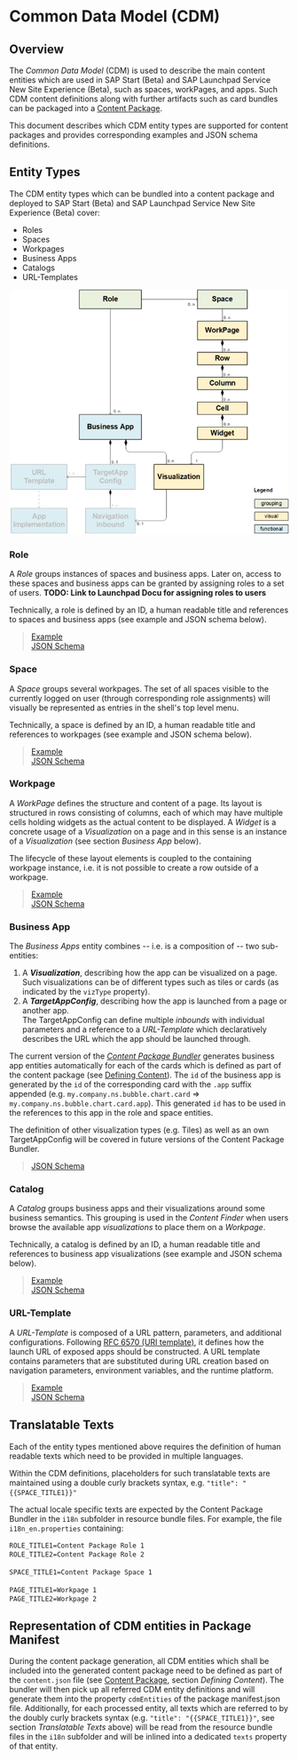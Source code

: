 # Common Data Model (CDM)

## Overview

The _Common Data Model_ (CDM) is used to describe the main content entities which are used in SAP Start (Beta) and SAP Launchpad Service New Site Experience (Beta), such as spaces, workPages, and apps. Such CDM content definitions along with further artifacts such as card bundles can be packaged into a [Content Package](../content-package/introduction.md).

This document describes which CDM entity types are supported for content packages and provides corresponding examples and JSON schema definitions. 

## Entity Types

The CDM entity types which can be bundled into a content package and deployed to SAP Start (Beta) and SAP Launchpad Service New Site Experience (Beta) cover:
  - Roles
  - Spaces
  - Workpages
  - Business Apps
  - Catalogs
  - URL-Templates

![Bild](CDM-Model.png)

### Role

A _Role_ groups instances of spaces and business apps. Later on, access to these spaces and business apps can be granted by assigning roles to a set of users. 
**TODO: Link to Launchpad Docu for assigning roles to users**

Technically, a role is defined by an ID, a human readable title and references to spaces and business apps (see example and JSON schema below). 

> [Example](../../cdm-samples/src/role1.json) \
> [JSON Schema](schema/role.json) 

### Space

A _Space_ groups several workpages. The set of all spaces visible to the currently logged on user (through corresponding role assignments) will visually be represented as entries in the shell's top level menu.

Technically, a space is defined by an ID, a human readable title and references to workpages (see example and JSON schema below). 

> [Example](../../cdm-samples/src/space1.json) \
> [JSON Schema](schema/space.json) 

### Workpage

A _WorkPage_ defines the structure and content of a page. Its layout is structured in rows consisting of columns, each of which may have multiple cells holding widgets as the actual content to be displayed. A _Widget_ is a concrete usage of a _Visualization_ on a page and in this sense is an instance of a _Visualization_ (see section _Business App_ below). 

The lifecycle of these layout elements is coupled to the containing workpage instance, i.e. it is not possible to create a row outside of a workpage.

> [Example](../../cdm-samples/src/workpage1.json) \
> [JSON Schema](schema/workpage.json) 

### Business App

The _Business Apps​_ entity combines -- i.e. is a composition of -- two sub-entities:

1) A **_Visualization_**, describing how the app can be visualized on a page. \
   Such visualizations can be of different types such as tiles or cards (as indicated by the `vizType` property). 
2) A **_TargetAppConfig_**, describing how the app is launched from a page or another app. \
   The TargetAppConfig can define multiple _inbounds_ with individual parameters and a reference to a _URL-Template_ which declaratively describes the URL which the app should be launched through.

The current version of the [_Content Package Bundler_](../content-package/introduction.md) generates business app entities automatically for each of the cards which is defined as part of the content package (see [Defining Content](../content-package/introduction.md)). The `id` of the business app is generated by the `id` of the corresponding card with the `.app` suffix appended (e.g. `my.company.ns.bubble.chart.card` => `my.company.ns.bubble.chart.card.app`). This generated `id` has to be used in the references to this app in the role and space entities. 

The definition of other visualization types (e.g. Tiles) as well as an own TargetAppConfig will be covered in future versions of the Content Package Bundler.

> [JSON Schema](schema/businessapp.json) 

### Catalog

A _Catalog_ groups business apps and their visualizations around some business semantics. This grouping is used in the _Content Finder_ when users browse the available app _visualizations_ to place them on a _Workpage_.

Technically, a catalog is defined by an ID, a human readable title and references to business app visualizations (see example and JSON schema below). 

> [Example](../../cdm-samples/src/catalog1.json) \
> [JSON Schema](schema/catalog.json) 


### URL-Template
A _URL-Template_ is composed of a URL pattern, parameters, and additional configurations. Following [RFC 6570 (URI template)](https://www.rfc-editor.org/rfc/rfc6570.txt), it defines how the launch URL of exposed apps should be constructed. A URL template contains parameters that are substituted during URL creation based on navigation parameters, environment variables, and the runtime platform.

> [Example](../../cdm-samples/src/urltemplate1.json) \
> [JSON Schema](schema/urltemplate.json) 

## Translatable Texts

Each of the entity types mentioned above requires the definition of human readable texts which need to be provided in multiple languages.

Within the CDM definitions, placeholders for such translatable texts are maintained using a double curly brackets syntax, e.g. `"title": "{{SPACE_TITLE1}}"`
 
The actual locale specific texts are expected by the Content Package Bundler in the `i18n` subfolder in resource bundle files. For example, the file `i18n_en.properties` containing: 

```
ROLE_TITLE1=Content Package Role 1
ROLE_TITLE2=Content Package Role 2

SPACE_TITLE1=Content Package Space 1

PAGE_TITLE1=Workpage 1
PAGE_TITLE2=Workpage 2
```

## Representation of CDM entities in Package Manifest

During the content package generation, all CDM entities which shall be included into the generated content package need to be defined as part of the `content.json` file (see [Content Package](../content-package/introduction.md), section _Defining Content_). The bundler will then pick up all referred CDM entity definitions and will generate them into the property `cdmEntities` of the package manifest.json file. Additionally, for each processed entity, all texts which are referred to by the doubly curly brackets syntax (e.g. `"title": "{{SPACE_TITLE1}}"`, see section _Translatable Texts_ above) will be read from the resource bundle files in the `i18n` subfolder and will be inlined into a dedicated `texts` property of that entity.  
